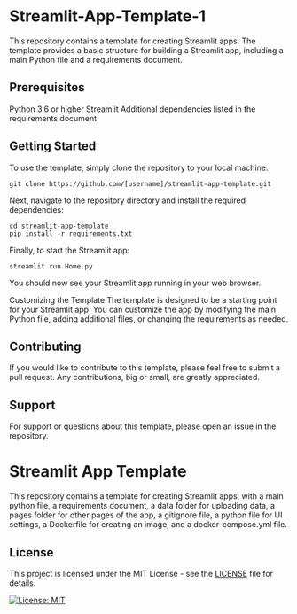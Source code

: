 # Streamlit-App-Template-1

This repository contains a template for creating Streamlit apps. The template provides a basic structure for building a Streamlit app, including a main Python file and a requirements document.

## Prerequisites

Python 3.6 or higher
Streamlit
Additional dependencies listed in the requirements document

## Getting Started

To use the template, simply clone the repository to your local machine:

```
git clone https://github.com/[username]/streamlit-app-template.git
```

Next, navigate to the repository directory and install the required dependencies:

```
cd streamlit-app-template
pip install -r requirements.txt
```

Finally, to start the Streamlit app:

```
streamlit run Home.py
```

You should now see your Streamlit app running in your web browser.

Customizing the Template
The template is designed to be a starting point for your Streamlit app. You can customize the app by modifying the main Python file, adding additional files, or changing the requirements as needed.

## Contributing
If you would like to contribute to this template, please feel free to submit a pull request. Any contributions, big or small, are greatly appreciated.

## Support
For support or questions about this template, please open an issue in the repository.

# Streamlit App Template

This repository contains a template for creating Streamlit apps, with a main python file, a requirements document, a data folder for uploading data, a pages folder for other pages of the app, a gitignore file, a python file for UI settings, a Dockerfile for creating an image, and a docker-compose.yml file.

## License

This project is licensed under the MIT License - see the [LICENSE](LICENSE) file for details.

[![License: MIT](https://img.shields.io/badge/License-MIT-yellow.svg)](https://opensource.org/licenses/MIT)

